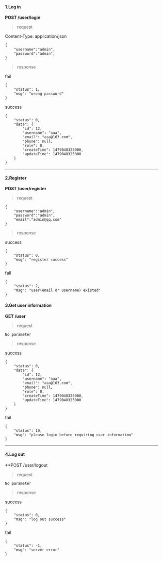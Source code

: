#### 1.Log in

**POST /user/login**

> request

Content-Type: application/json

```
{
	"username":"admin",
	"password":"admin",
}
```
> response

fail
```
{
    "status": 1,
    "msg": "wrong password"
}
```

success
```
{
    "status": 0,
    "data": {
        "id": 12,
        "username": "aaa",
        "email": "aaa@163.com",
        "phone": null,
        "role": 0,
        "createTime": 1479048325000,
        "updateTime": 1479048325000
    }
}
```


-------

#### 2.Register
**POST /user/register**

> request

```
{
	"username":"admin",
	"password":"admin",
	"email":"admin@qq.com"
}
```


> response

success
```
{
    "status": 0,
    "msg": "register success"
}
```


fail
```
{
    "status": 2,
    "msg": "user(email or username) existed"
}
```


#### 3.Get user information
**GET /user**

> request

```
No parameter
```
> response

success
```
{
    "status": 0,
    "data": {
        "id": 12,
        "username": "aaa",
        "email": "aaa@163.com",
        "phone": null,
        "role": 0,
        "createTime": 1479048325000,
        "updateTime": 1479048325000
    }
}
```

fail
```
{
    "status": 10,
    "msg": "please login before requiring user information"
}

```

------


#### 4.Log out
**POST /user/logout

> request

```
No parameter
```

> response

success

```
{
    "status": 0,
    "msg": "log out success"
}
```

fail
```
{
    "status": -1,
    "msg": "server error"
}
```
